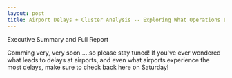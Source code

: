 ```yaml
---
layout: post
title: Airport Delays + Cluster Analysis -- Exploring What Operations Lead to Delays
---
```


Executive Summary and Full Report

Comming very, very soon.....so please stay tuned! If you've ever wondered what leads to delays at airports, and even what airports experience the most delays, make sure to check back here on Saturday! 